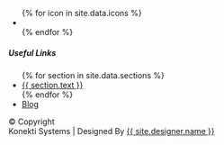 <div class="upper-area">
<div class="container contact-with-newsletter">
  <!-- Start:About Info -->
  <div class="col-md-4">
    <div class="about-info">
      <div class="footer-logo"><a href="#" ><img alt="" src="{{ site.baseurl }}/assets/footer-logo.png"></a></div>
      <ul class="social-media-icon-list">
        <!-- loop through icons -->
        {% for icon in site.data.icons %}
          <li><a href='{{ icon.link }}' target = '_blank'><i class="fa fa-{{ icon.name }}"></i></a></li>
        {% endfor %}
      </ul>
    </div>
  </div>
  <!-- Start:Useful Links -->
  <div class="col-md-8">
    <div class="useful-link-sec">
      <h5>Useful Links</h5>
      <ul class="useful-links">
        {% for section in site.data.sections %}
          <li><a href='{{ site.baseurl }}/#{{ section.id }}'>{{ section.text }}</a></li>
        {% endfor %}
          <li><a href="/blog/">Blog</a></li>
      </ul>
    </div>
  </div>
  </div>
</div>
<!-- Start:copyright -->
<div class="bottom-area">
  <div class="container">
    <div class="copyright">
      <div>© Copyright <div class = 'year'></div> Konekti Systems <span>  | </span>  Designed By <a href="{{ site.designer.url }}" target = '_blank' rel = 'nonopener'>{{ site.designer.name }}</a></div>
        <a id="scroll-top-div" href="#"><i class="fa fa-hand-pointer-o" aria-hidden="true"></i></a>
    </div>
  </div>
</div>
</footer>
<script>
  {% include js/jquery.js %}
  {% include js/autosize.min.js %}
  {% include js/index.js %}
  {% include js/validator.js %}
</script>
<script src="https://maxcdn.bootstrapcdn.com/bootstrap/3.3.7/js/bootstrap.min.js" integrity="sha384-Tc5IQib027qvyjSMfHjOMaLkfuWVxZxUPnCJA7l2mCWNIpG9mGCD8wGNIcPD7Txa" crossorigin="anonymous"></script>
<script src="https://use.fontawesome.com/22572db09e.js"></script>
<script>
  {% include js/mini-grid.js %}
  {% include js/settings.js %}
  {% include js/featherlight.js %}
</script>

